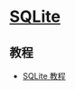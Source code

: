 # [SQLite](https://sqlite.org/index.html)

## 教程

- [SQLite 教程](https://www.runoob.com/sqlite/sqlite-tutorial.html)
